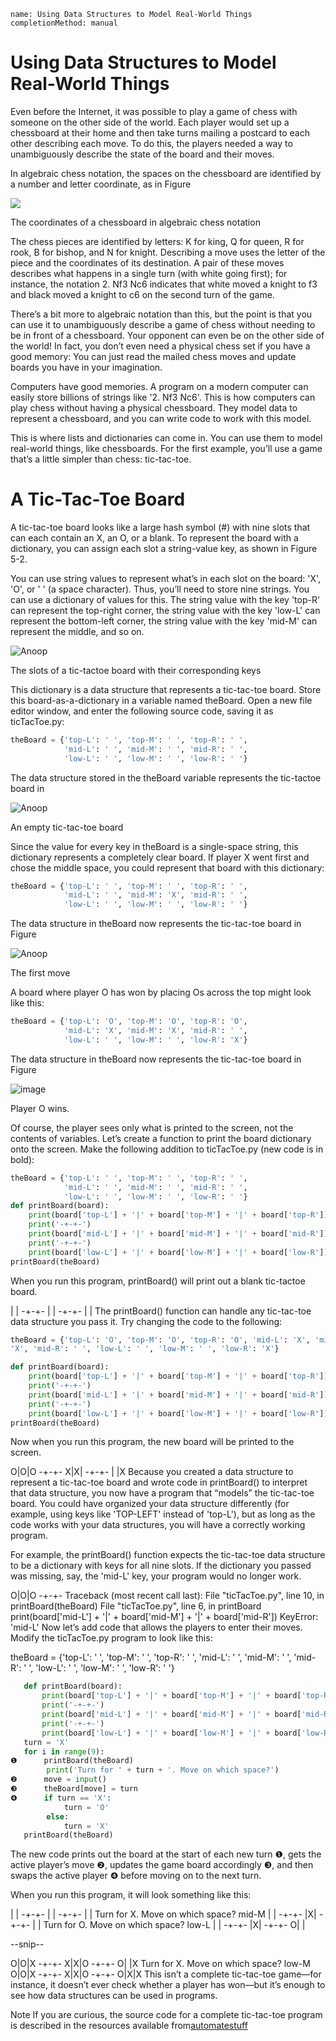 ```ngMeta
name: Using Data Structures to Model Real-World Things
completionMethod: manual
```
# Using Data Structures to Model Real-World Things
Even before the Internet, it was possible to play a game of chess with someone on the other side of the world. Each player would set up a chessboard at their home and then take turns mailing a postcard to each other describing each move. To do this, the players needed a way to unambiguously describe the state of the board and their moves.

In algebraic chess notation, the spaces on the chessboard are identified by a number and letter coordinate, as in Figure

![](assets/000002.jpg)

The coordinates of a chessboard in algebraic chess notation

The chess pieces are identified by letters: K for king, Q for queen, R for rook, B for bishop, and N for knight. Describing a move uses the letter of the piece and the coordinates of its destination. A pair of these moves describes what happens in a single turn (with white going first); for instance, the notation 2. Nf3 Nc6 indicates that white moved a knight to f3 and black moved a knight to c6 on the second turn of the game.

There’s a bit more to algebraic notation than this, but the point is that you can use it to unambiguously describe a game of chess without needing to be in front of a chessboard. Your opponent can even be on the other side of the world! In fact, you don’t even need a physical chess set if you have a good memory: You can just read the mailed chess moves and update boards you have in your imagination.

Computers have good memories. A program on a modern computer can easily store billions of strings like '2. Nf3 Nc6'. This is how computers can play chess without having a physical chessboard. They model data to represent a chessboard, and you can write code to work with this model.

This is where lists and dictionaries can come in. You can use them to model real-world things, like chessboards. For the first example, you’ll use a game that’s a little simpler than chess: tic-tac-toe.

# A Tic-Tac-Toe Board
A tic-tac-toe board looks like a large hash symbol (#) with nine slots that can each contain an X, an O, or a blank. To represent the board with a dictionary, you can assign each slot a string-value key, as shown in Figure 5-2.

You can use string values to represent what’s in each slot on the board: 'X', 'O', or ' ' (a space character). Thus, you’ll need to store nine strings. You can use a dictionary of values for this. The string value with the key 'top-R' can represent the top-right corner, the string value with the key 'low-L' can represent the bottom-left corner, the string value with the key 'mid-M' can represent the middle, and so on.

![Anoop](assets/000003.png)

 The slots of a tic-tactoe board with their corresponding keys

This dictionary is a data structure that represents a tic-tac-toe board. Store this board-as-a-dictionary in a variable named theBoard. Open a new file editor window, and enter the following source code, saving it as ticTacToe.py:

```python
theBoard = {'top-L': ' ', 'top-M': ' ', 'top-R': ' ',
            'mid-L': ' ', 'mid-M': ' ', 'mid-R': ' ',
            'low-L': ' ', 'low-M': ' ', 'low-R': ' '}
```
The data structure stored in the theBoard variable represents the tic-tactoe board in 

![Anoop](assets/000006.png)

 An empty tic-tac-toe board

Since the value for every key in theBoard is a single-space string, this dictionary represents a completely clear board. If player X went first and chose the middle space, you could represent that board with this dictionary:

```python
theBoard = {'top-L': ' ', 'top-M': ' ', 'top-R': ' ',
            'mid-L': ' ', 'mid-M': 'X', 'mid-R': ' ',
            'low-L': ' ', 'low-M': ' ', 'low-R': ' '}
```
The data structure in theBoard now represents the tic-tac-toe board in Figure

![Anoop](assets/000008.png)

The first move

A board where player O has won by placing Os across the top might look like this:

```python
theBoard = {'top-L': 'O', 'top-M': 'O', 'top-R': 'O',
            'mid-L': 'X', 'mid-M': 'X', 'mid-R': ' ',
            'low-L': ' ', 'low-M': ' ', 'low-R': 'X'}
```
The data structure in theBoard now represents the tic-tac-toe board in Figure

![image](assets/000010.png)

Player O wins.

Of course, the player sees only what is printed to the screen, not the contents of variables. Let’s create a function to print the board dictionary onto the screen. Make the following addition to ticTacToe.py (new code is in bold):

```python
theBoard = {'top-L': ' ', 'top-M': ' ', 'top-R': ' ',
            'mid-L': ' ', 'mid-M': ' ', 'mid-R': ' ',
            'low-L': ' ', 'low-M': ' ', 'low-R': ' '}
def printBoard(board):
    print(board['top-L'] + '|' + board['top-M'] + '|' + board['top-R'])
    print('-+-+-')
    print(board['mid-L'] + '|' + board['mid-M'] + '|' + board['mid-R'])
    print('-+-+-')
    print(board['low-L'] + '|' + board['low-M'] + '|' + board['low-R'])
printBoard(theBoard)
```
When you run this program, printBoard() will print out a blank tic-tactoe board.


| |
-+-+-
| |
-+-+-
| |
The printBoard() function can handle any tic-tac-toe data structure you pass it. Try changing the code to the following:

```python
theBoard = {'top-L': 'O', 'top-M': 'O', 'top-R': 'O', 'mid-L': 'X', 'mid-M':
'X', 'mid-R': ' ', 'low-L': ' ', 'low-M': ' ', 'low-R': 'X'}

def printBoard(board):
    print(board['top-L'] + '|' + board['top-M'] + '|' + board['top-R'])
    print('-+-+-')
    print(board['mid-L'] + '|' + board['mid-M'] + '|' + board['mid-R'])
    print('-+-+-')
    print(board['low-L'] + '|' + board['low-M'] + '|' + board['low-R'])
printBoard(theBoard)
```
Now when you run this program, the new board will be printed to the screen.


O|O|O
-+-+-
X|X|
-+-+-
| |X
Because you created a data structure to represent a tic-tac-toe board and wrote code in printBoard() to interpret that data structure, you now have a program that “models” the tic-tac-toe board. You could have organized your data structure differently (for example, using keys like 'TOP-LEFT' instead of 'top-L'), but as long as the code works with your data structures, you will have a correctly working program.

For example, the printBoard() function expects the tic-tac-toe data structure to be a dictionary with keys for all nine slots. If the dictionary you passed was missing, say, the 'mid-L' key, your program would no longer work.


O|O|O
-+-+-
Traceback (most recent call last):
  File "ticTacToe.py", line 10, in <module>
    printBoard(theBoard)
  File "ticTacToe.py", line 6, in printBoard
    print(board['mid-L'] + '|' + board['mid-M'] + '|' + board['mid-R'])
KeyError: 'mid-L'
Now let’s add code that allows the players to enter their moves. Modify the ticTacToe.py program to look like this:


   theBoard = {'top-L': ' ', 'top-M': ' ', 'top-R': ' ', 'mid-L': ' ', 'mid-M': '
   ', 'mid-R': ' ', 'low-L': ' ', 'low-M': ' ', 'low-R': ' '}
```python
   def printBoard(board):
       print(board['top-L'] + '|' + board['top-M'] + '|' + board['top-R'])
       print('-+-+-')
       print(board['mid-L'] + '|' + board['mid-M'] + '|' + board['mid-R'])
       print('-+-+-')
       print(board['low-L'] + '|' + board['low-M'] + '|' + board['low-R'])
   turn = 'X'
   for i in range(9):
❶      printBoard(theBoard)
        print('Turn for ' + turn + '. Move on which space?')
❷      move = input()
❸      theBoard[move] = turn
❹      if turn == 'X':
            turn = 'O'
        else:
            turn = 'X'
   printBoard(theBoard)
```
The new code prints out the board at the start of each new turn ❶, gets the active player’s move ❷, updates the game board accordingly ❸, and then swaps the active player ❹ before moving on to the next turn.

When you run this program, it will look something like this:


 | |
-+-+-
 | |
-+-+-
 | |
Turn for X. Move on which space?
mid-M
 | |
-+-+-
 |X|
-+-+-
 | |
Turn for O. Move on which space?
low-L
 | |
-+-+-
 |X|
-+-+-
O| |

--snip--

O|O|X
-+-+-
X|X|O
-+-+-
O| |X
Turn for X. Move on which space?
low-M
O|O|X
-+-+-
X|X|O
-+-+-
O|X|X
This isn’t a complete tic-tac-toe game—for instance, it doesn’t ever check whether a player has won—but it’s enough to see how data structures can be used in programs.

Note
If you are curious, the source code for a complete tic-tac-toe program is described in the resources available from<span><a href=" http://nostarch.com/automatestuff/.">automatestuff</a></span>
